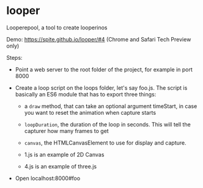 # looper
Looperepool, a tool to create looperinos

Demo: https://spite.github.io/looper/#4 (Chrome and Safari Tech Preview only)

Steps:

- Point a web server to the root folder of the project, for example in port 8000

- Create a loop script on the loops folder, let's say foo.js. The script is basically an ES6 module that has to export three things:

  - a ```draw``` method, that can take an optional argument timeStart, in case you want to reset the animation when capture starts
  - ```loopDuration```, the duration of the loop in seconds. This will tell the capturer how many frames to get
  - ```canvas```, the HTMLCanvasElement to use for display and capture.

  - 1.js is an example of 2D Canvas
  - 4.js is an example of three.js

- Open localhost:8000#foo
